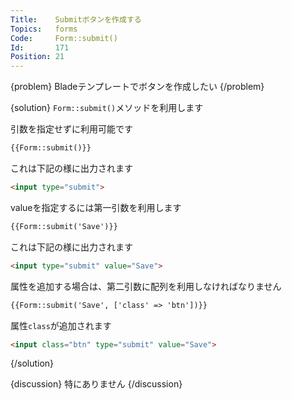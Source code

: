 ```yaml
---
Title:    Submitボタンを作成する
Topics:   forms
Code:     Form::submit()
Id:       171
Position: 21
---
```


{problem}
Bladeテンプレートでボタンを作成したい
{/problem}

{solution}
`Form::submit()`メソッドを利用します

引数を指定せずに利用可能です

```html
{{Form::submit()}}
```

これは下記の様に出力されます

```html
<input type="submit">
```

valueを指定するには第一引数を利用します

```html
{{Form::submit('Save')}}
```

これは下記の様に出力されます

```html
<input type="submit" value="Save">
```

属性を追加する場合は、第二引数に配列を利用しなければなりません

```html
{{Form::submit('Save', ['class' => 'btn'])}}
```

属性`class`が追加されます

```html
<input class="btn" type="submit" value="Save">
```
{/solution}

{discussion}
特にありません
{/discussion}
